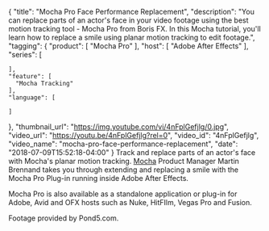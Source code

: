 {
  "title": "Mocha Pro Face Performance Replacement",
  "description": "You can replace parts of an actor's face in your video footage using the best motion tracking tool - Mocha Pro from Boris FX. In this Mocha tutorial, you'll learn how to replace a smile using planar motion tracking to edit footage.",
  "tagging": {
    "product": [
      "Mocha Pro"
    ],
    "host": [
      "Adobe After Effects"
    ],
    "series": [

    ],
    "feature": [
      "Mocha Tracking"
    ],
    "language": [

    ]
  },
  "thumbnail_url": "https://img.youtube.com/vi/4nFplGefjlg/0.jpg",
  "video_url": "https://youtu.be/4nFplGefjlg?rel=0",
  "video_id": "4nFplGefjlg",
  "video_name": "mocha-pro-face-performance-replacement",
  "date": "2018-07-09T15:52:18-04:00"
}
Track and replace parts of an actor's face with Mocha's planar motion tracking. [Mocha](/products/mocha-pro/) Product Manager Martin Brennand takes you through extending and replacing a smile with the Mocha Pro Plug-in running inside Adobe After Effects.

Mocha Pro is also available as a standalone application or plug-in for Adobe, Avid and OFX hosts such as Nuke, HitFIlm, Vegas Pro and Fusion.

Footage provided by Pond5.com.
